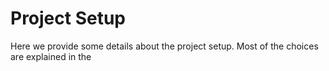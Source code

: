 # Project Setup

Here we provide some details about the project setup. Most of the choices are explained in the
